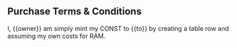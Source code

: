 ## Purchase Terms & Conditions

I, {{owner}} am simply mint my CONST to {{to}} by creating a table row and assuming my own costs for RAM.